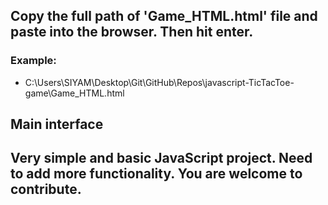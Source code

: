 ## Copy the full path of 'Game_HTML.html' file and paste into the browser. Then hit enter.
### Example:
* C:\Users\SIYAM\Desktop\Git\GitHub\Repos\javascript-TicTacToe-game\Game_HTML.html

## Main interface


## Very simple and basic JavaScript project. Need to add more functionality. You are welcome to contribute.
